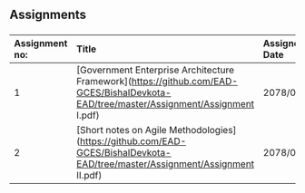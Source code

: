 ## Assignments

###

| Assignment no: | Title                                                                                                                                 | Assigned Date | Submission Date |
| :------------- | :------------------------------------------------------------------------------------------------------------------------------------ | :------------ | :-------------- |
| 1              | [Government Enterprise Architecture Framework](https://github.com/EAD-GCES/BishalDevkota-EAD/tree/master/Assignment/Assignment I.pdf) | 2078/08/05    | 2078/08/12      |
| 2              | [Short notes on Agile Methodologies](https://github.com/EAD-GCES/BishalDevkota-EAD/tree/master/Assignment/Assignment II.pdf)          | 2078/09/19    | 2078/09/26      |
